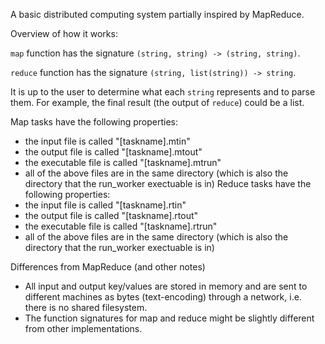 A basic distributed computing system partially inspired by MapReduce.

Overview of how it works:


`map` function has the signature `(string, string) -> (string, string)`.

`reduce` function has the signature `(string, list(string)) -> string`.

It is up to the user to determine what each `string` represents and to parse them. For example, the final result (the output of `reduce`) could be a list.

Map tasks have the following properties:
- the input file is called "[taskname].mtin"
- the output file is called "[taskname].mtout"
- the executable file is called "[taskname].mtrun"
- all of the above files are in the same directory (which is also the directory that the run_worker exectuable is in)
Reduce tasks have the following properties:
- the input file is called "[taskname].rtin"
- the output file is called "[taskname].rtout"
- the executable file is called "[taskname].rtrun"
- all of the above files are in the same directory (which is also the directory that the run_worker exectuable is in)

Differences from MapReduce (and other notes)
- All input and output key/values are stored in memory and are sent to different machines as bytes (text-encoding) through a network, i.e. there is no shared filesystem.
- The function signatures for map and reduce might be slightly different from other implementations.